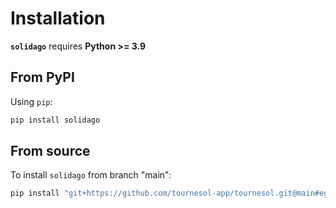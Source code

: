 # Installation

**`solidago`** requires **Python >= 3.9**

## From PyPI

Using `pip`:

```bash
pip install solidago
```

## From source

To install `solidago` from branch "main":

```bash
pip install "git+https://github.com/tournesol-app/tournesol.git@main#egg=solidago&subdirectory=solidago"
```

